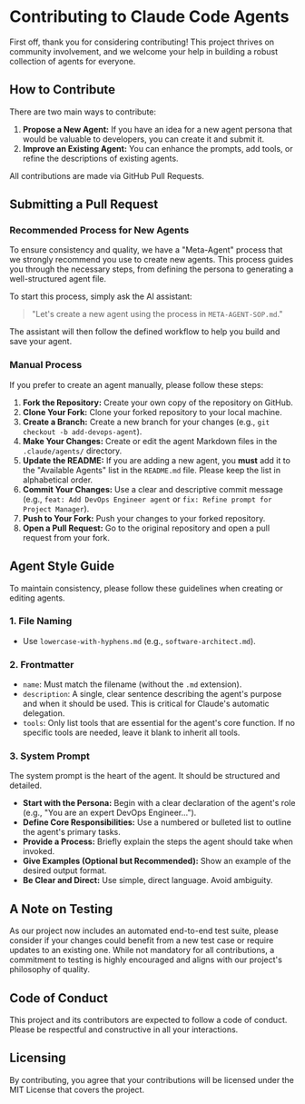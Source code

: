 # Contributing to Claude Code Agents

First off, thank you for considering contributing! This project thrives on community involvement, and we welcome your help in building a robust collection of agents for everyone.

## How to Contribute

There are two main ways to contribute:

1.  **Propose a New Agent:** If you have an idea for a new agent persona that would be valuable to developers, you can create it and submit it.
2.  **Improve an Existing Agent:** You can enhance the prompts, add tools, or refine the descriptions of existing agents.

All contributions are made via GitHub Pull Requests.

## Submitting a Pull Request

### Recommended Process for New Agents

To ensure consistency and quality, we have a "Meta-Agent" process that we strongly recommend you use to create new agents. This process guides you through the necessary steps, from defining the persona to generating a well-structured agent file.

To start this process, simply ask the AI assistant:

> "Let's create a new agent using the process in `META-AGENT-SOP.md`."

The assistant will then follow the defined workflow to help you build and save your agent.

### Manual Process

If you prefer to create an agent manually, please follow these steps:

1.  **Fork the Repository:** Create your own copy of the repository on GitHub.
2.  **Clone Your Fork:** Clone your forked repository to your local machine.
3.  **Create a Branch:** Create a new branch for your changes (e.g., `git checkout -b add-devops-agent`).
4.  **Make Your Changes:** Create or edit the agent Markdown files in the `.claude/agents/` directory.
5.  **Update the README:** If you are adding a new agent, you **must** add it to the "Available Agents" list in the `README.md` file. Please keep the list in alphabetical order.
6.  **Commit Your Changes:** Use a clear and descriptive commit message (e.g., `feat: Add DevOps Engineer agent` or `fix: Refine prompt for Project Manager`).
7.  **Push to Your Fork:** Push your changes to your forked repository.
8.  **Open a Pull Request:** Go to the original repository and open a pull request from your fork.

## Agent Style Guide

To maintain consistency, please follow these guidelines when creating or editing agents.

### 1. File Naming

-   Use `lowercase-with-hyphens.md` (e.g., `software-architect.md`).

### 2. Frontmatter

-   `name`: Must match the filename (without the `.md` extension).
-   `description`: A single, clear sentence describing the agent's purpose and when it should be used. This is critical for Claude's automatic delegation.
-   `tools`: Only list tools that are essential for the agent's core function. If no specific tools are needed, leave it blank to inherit all tools.

### 3. System Prompt

The system prompt is the heart of the agent. It should be structured and detailed.

-   **Start with the Persona:** Begin with a clear declaration of the agent's role (e.g., "You are an expert DevOps Engineer...").
-   **Define Core Responsibilities:** Use a numbered or bulleted list to outline the agent's primary tasks.
-   **Provide a Process:** Briefly explain the steps the agent should take when invoked.
-   **Give Examples (Optional but Recommended):** Show an example of the desired output format.
-   **Be Clear and Direct:** Use simple, direct language. Avoid ambiguity.

## A Note on Testing

As our project now includes an automated end-to-end test suite, please consider if your changes could benefit from a new test case or require updates to an existing one. While not mandatory for all contributions, a commitment to testing is highly encouraged and aligns with our project's philosophy of quality.

## Code of Conduct

This project and its contributors are expected to follow a code of conduct. Please be respectful and constructive in all your interactions.

## Licensing

By contributing, you agree that your contributions will be licensed under the MIT License that covers the project.
